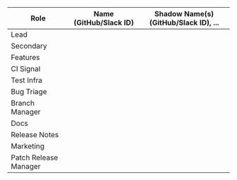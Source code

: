 | **Role** | **Name** (**GitHub/Slack ID**)  | **Shadow Name(s) (GitHub/Slack ID), ...** |
| ------ | ------ | ------ |
| Lead | | |
| Secondary | | |
| Features | | |
| CI Signal | | |
| Test Infra | | |
| Bug Triage | | |
| Branch Manager | | |
| Docs | | |
| Release Notes | | |
| Marketing | | |
| Patch Release Manager | | |
